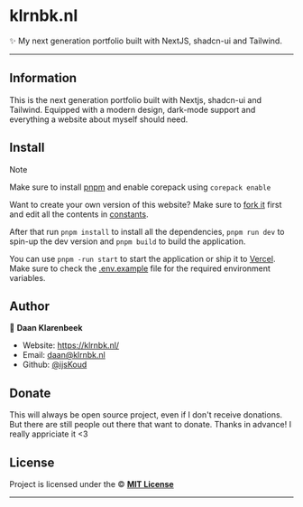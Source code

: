 # klrnbk.nl

✨ My next generation portfolio built with NextJS, shadcn-ui and Tailwind.

---

## Information

This is the next generation portfolio built with Nextjs, shadcn-ui and Tailwind. Equipped with a modern design, dark-mode support and everything a website about myself should need.

## Install

> [!NOTE]
> Make sure to install [pnpm](https://pnpm.io/) and enable corepack using `corepack enable`

Want to create your own version of this website? Make sure to [fork it](https://github.com/ijskoud/klrnbk.nl/fork) first and edit all the contents in [constants](/apps/web/src/constants.tsx).

After that run `pnpm install` to install all the dependencies, `pnpm run dev` to spin-up the dev version and `pnpm build` to build the application.

You can use `pnpm -run start` to start the application or ship it to [Vercel](https://vercel.com/?utm_source=ijskoud&utm_campaign=oss). Make sure to check the [.env.example](/apps/web/.env.example) file for the required environment variables.

## Author

👤 **Daan Klarenbeek**

- Website: <https://klrnbk.nl/>
- Email: <daan@klrnbk.nl>
- Github: [@ijsKoud](https://github.com/ijsKoud)

## Donate

This will always be open source project, even if I don't receive donations. But there are still people out there that want to donate. Thanks in advance! I really appriciate it <3

## License

Project is licensed under the © [**MIT License**](/LICENSE)

---
